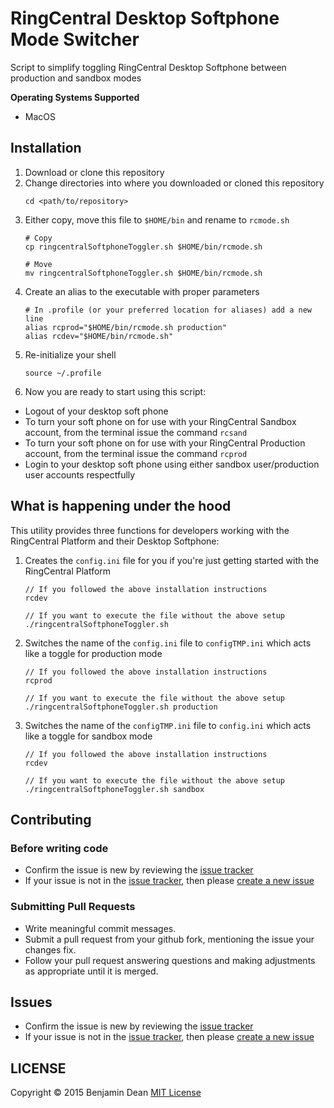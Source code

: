 # RingCentral Desktop Softphone Mode Switcher
Script to simplify toggling RingCentral Desktop Softphone between production and sandbox modes

**Operating Systems Supported**

* MacOS

## Installation

1. Download or clone this repository
2. Change directories into where you downloaded or cloned this repository
    ```
    cd <path/to/repository>
    ```
3. Either copy, move this file to `$HOME/bin` and rename to `rcmode.sh`
    ```
    # Copy
    cp ringcentralSoftphoneToggler.sh $HOME/bin/rcmode.sh

    # Move
    mv ringcentralSoftphoneToggler.sh $HOME/bin/rcmode.sh
    ```
4. Create an alias to the executable with proper parameters
    ```
    # In .profile (or your preferred location for aliases) add a new line
    alias rcprod="$HOME/bin/rcmode.sh production"
    alias rcdev="$HOME/bin/rcmode.sh"
    ```
5. Re-initialize your shell
    ```
    source ~/.profile
    ```
6. Now you are ready to start using this script:

* Logout of your desktop soft phone
* To turn your soft phone on for use with your RingCentral Sandbox account, from the terminal issue the command `rcsand`
* To turn your soft phone on for use with your RingCentral Production account, from the terminal issue the command `rcprod`
* Login to your desktop soft phone using either sandbox user/production user accounts respectfully

## What is happening under the hood

This utility provides three functions for developers working with the RingCentral Platform and their Desktop Softphone:

1. Creates the `config.ini` file for you if you're just getting started with the RingCentral Platform
    ```
    // If you followed the above installation instructions
    rcdev

    // If you want to execute the file without the above setup
    ./ringcentralSoftphoneToggler.sh
    ```
2. Switches the name of the `config.ini` file to `configTMP.ini` which acts like a toggle for production mode
    ```
    // If you followed the above installation instructions
    rcprod

    // If you want to execute the file without the above setup
    ./ringcentralSoftphoneToggler.sh production
    ```
3. Switches the name of the `configTMP.ini` file to `config.ini` which acts like a toggle for sandbox mode
    ```
    // If you followed the above installation instructions
    rcdev

    // If you want to execute the file without the above setup
    ./ringcentralSoftphoneToggler.sh sandbox
    ```

## Contributing

### Before writing code

* Confirm the issue is new by reviewing the [issue tracker](https://github.com/bdeanindy/ringcentral-toggle-softphone-dev-mode.git)
* If your issue is not in the [issue tracker](https://github.com/bdeanindy/ringcentral-toggle-softphone-dev-mode.git), then please [create a new issue](https://github.com/bdeanindy/ringcentral-toggle-softphone-dev-mode/issues/new)

### Submitting Pull Requests

* Write meaningful commit messages.
* Submit a pull request from your github fork, mentioning the issue your changes fix.
* Follow your pull request answering questions and making adjustments as appropriate until it is merged.

## Issues

* Confirm the issue is new by reviewing the [issue tracker](https://github.com/bdeanindy/ringcentral-toggle-softphone-dev-mode.git)
* If your issue is not in the [issue tracker](https://github.com/bdeanindy/ringcentral-toggle-softphone-dev-mode.git), then please [create a new issue](https://github.com/bdeanindy/ringcentral-toggle-softphone-dev-mode/issues/new)

## LICENSE

Copyright &copy; 2015 Benjamin Dean
[MIT License](/LICENSE)
